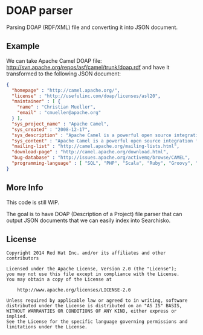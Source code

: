 # DOAP parser

Parsing DOAP (RDF/XML) file and converting it into JSON document.

## Example

We can take Apache Camel DOAP file: <http://svn.apache.org/repos/asf/camel/trunk/doap.rdf>
and have it transformed to the following JSON document:

````json
{
  "homepage" : "http://camel.apache.org/",
  "license" : "http://usefulinc.com/doap/licenses/asl20",
  "maintainer" : [ {
    "name" : "Christian Mueller",
    "email" : "cmueller@apache.org"
  } ],
  "sys_project_name" : "Apache Camel",
  "sys_created" : "2008-12-17",
  "sys_description" : "Apache Camel is a powerful open source integration framework based on known Enterprise Integration Patterns.",
  "sys_content" : "Apache Camel is a powerful open source integration framework based on known Enterprise Integration Patterns.\nRules for Camel's routing and mediation engine can be defined in either a Java based DSL, XML or using DSLs for dynamic languages such as Groovy or Scala.",
  "mailing-list" : "http://camel.apache.org/mailing-lists.html",
  "download-page" : "http://camel.apache.org/download.html",
  "bug-database" : "http://issues.apache.org/activemq/browse/CAMEL",
  "programming-language" : [ "SQL", "PHP", "Scala", "Ruby", "Groovy", "XML", "Python", "JavaScript", "Java" ]
}
````

## More Info

This code is still WIP.

The goal is to have DOAP (Description of a Project) file parser that can output JSON documents that we can easily index into Searchisko.

## License

    Copyright 2014 Red Hat Inc. and/or its affiliates and other contributors

    Licensed under the Apache License, Version 2.0 (the "License");
    you may not use this file except in compliance with the License.
    You may obtain a copy of the License at

        http://www.apache.org/licenses/LICENSE-2.0

    Unless required by applicable law or agreed to in writing, software
    distributed under the License is distributed on an "AS IS" BASIS,
    WITHOUT WARRANTIES OR CONDITIONS OF ANY KIND, either express or implied.
    See the License for the specific language governing permissions and
    limitations under the License.